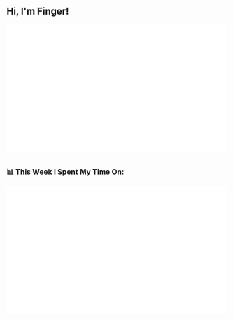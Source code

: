 <h2> Hi, I'm Finger!</h2>

<img align="right" src="https://raw.githubusercontent.com/spianmo/github-stats/master/generated/overview.svg#gh-light-mode-only">

<!-- <img align="right" height="160em" src="https://github-readme-stats-eight-theta.vercel.app/api/top-langs/?username=spianmo&layout=compact&langs_count=8&theme=algolia"/>	 -->
	
```go
package main

type Me struct {
	Name   string
	Job    string
	Code   string
	Skills string
}

func main() {
	me := &Me{
		Name:   "Finger",
		Job:    "Client-side Engineer",
		Code:   "Java, Kotlin, C#, Rust and C++ and Others",
		Skills: "Android, Security, Cross-platform client, NLP, CV, ASR ^o^",
	}
	_ = me
}
```


<h3>📊 This Week I Spent My Time On:</h3>
<img align='right' src="https://raw.githubusercontent.com/spianmo/github-stats/master/generated/languages.svg#gh-light-mode-only">

<!--START_SECTION:waka-->

```txt
Vue.js                 15 hrs 59 mins  █████████████▓░░░░░░░░░░░   54.80 %
TypeScript             4 hrs 12 mins   ███▓░░░░░░░░░░░░░░░░░░░░░   14.43 %
Java                   3 hrs 15 mins   ██▓░░░░░░░░░░░░░░░░░░░░░░   11.17 %
Kotlin                 2 hrs 59 mins   ██▓░░░░░░░░░░░░░░░░░░░░░░   10.23 %
SCSS                   40 mins         ▓░░░░░░░░░░░░░░░░░░░░░░░░   02.29 %
```

<!--END_SECTION:waka-->
